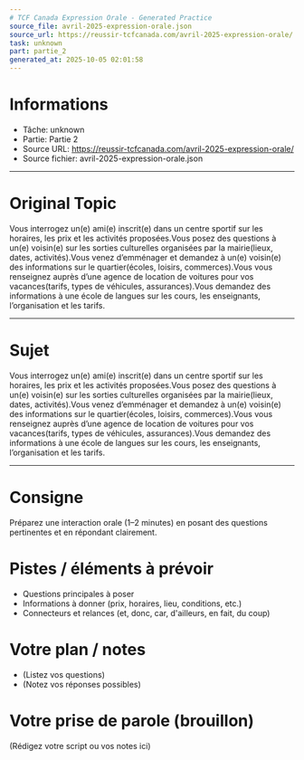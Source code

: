 ```yaml
---
# TCF Canada Expression Orale - Generated Practice
source_file: avril-2025-expression-orale.json
source_url: https://reussir-tcfcanada.com/avril-2025-expression-orale/
task: unknown
part: partie_2
generated_at: 2025-10-05 02:01:58
---
```


# Informations
- Tâche: unknown
- Partie: Partie 2
- Source URL: https://reussir-tcfcanada.com/avril-2025-expression-orale/
- Source fichier: avril-2025-expression-orale.json

---

# Original Topic
Vous interrogez un(e) ami(e) inscrit(e) dans un centre sportif sur les horaires, les prix et les activités proposées.Vous posez des questions à un(e) voisin(e) sur les sorties culturelles organisées par la mairie(lieux, dates, activités).Vous venez d’emménager et demandez à un(e) voisin(e) des informations sur le quartier(écoles, loisirs, commerces).Vous vous renseignez auprès d’une agence de location de voitures pour vos vacances(tarifs, types de véhicules, assurances).Vous demandez des informations à une école de langues sur les cours, les enseignants, l’organisation et les tarifs.

---

# Sujet
Vous interrogez un(e) ami(e) inscrit(e) dans un centre sportif sur les horaires, les prix et les activités proposées.Vous posez des questions à un(e) voisin(e) sur les sorties culturelles organisées par la mairie(lieux, dates, activités).Vous venez d’emménager et demandez à un(e) voisin(e) des informations sur le quartier(écoles, loisirs, commerces).Vous vous renseignez auprès d’une agence de location de voitures pour vos vacances(tarifs, types de véhicules, assurances).Vous demandez des informations à une école de langues sur les cours, les enseignants, l’organisation et les tarifs.

---
# Consigne
Préparez une interaction orale (1–2 minutes) en posant des questions pertinentes et en répondant clairement.

# Pistes / éléments à prévoir
- Questions principales à poser
- Informations à donner (prix, horaires, lieu, conditions, etc.)
- Connecteurs et relances (et, donc, car, d'ailleurs, en fait, du coup)

# Votre plan / notes
- (Listez vos questions)
- (Notez vos réponses possibles)

# Votre prise de parole (brouillon)
(Rédigez votre script ou vos notes ici)
